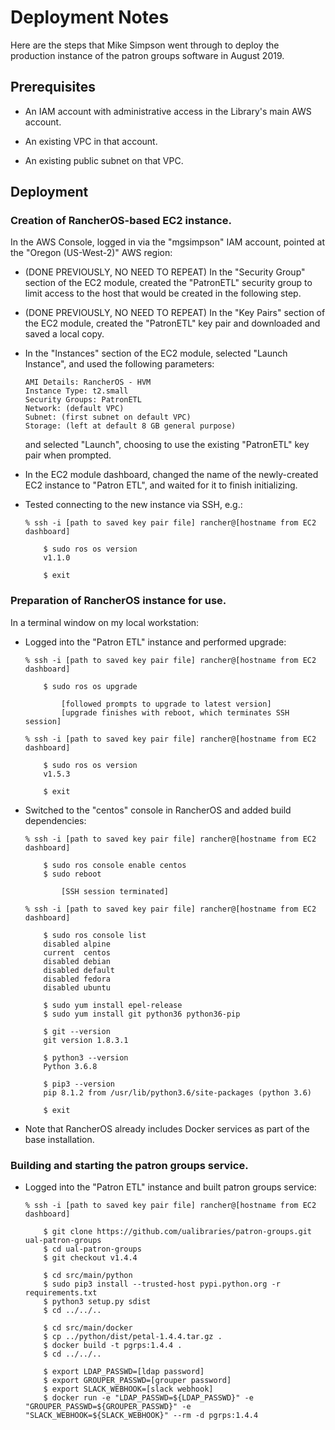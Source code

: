 # Deployment Notes

Here are the steps that Mike Simpson went through to deploy the
production instance of the patron groups software in August 2019.

## Prerequisites

*   An IAM account with administrative access in the Library's main
    AWS account.
	
*   An existing VPC in that account.

*   An existing public subnet on that VPC.

## Deployment

### Creation of RancherOS-based EC2 instance.

In the AWS Console, logged in via the "mgsimpson" IAM account, pointed
at the "Oregon (US-West-2)" AWS region:

*   (DONE PREVIOUSLY, NO NEED TO REPEAT) In the "Security Group"
    section of the EC2 module, created the "PatronETL" security group
    to limit access to the host that would be created in the following
    step.
	
*   (DONE PREVIOUSLY, NO NEED TO REPEAT) In the "Key Pairs" section of
    the EC2 module, created the "PatronETL" key pair and downloaded
    and saved a local copy.

*   In the "Instances" section of the EC2 module, selected "Launch
    Instance", and used the following parameters:
	
	    AMI Details: RancherOS - HVM
		Instance Type: t2.small
		Security Groups: PatronETL
		Network: (default VPC)
		Subnet: (first subnet on default VPC)
		Storage: (left at default 8 GB general purpose)
		
	and selected "Launch", choosing to use the existing "PatronETL"
    key pair when prompted.
	
*   In the EC2 module dashboard, changed the name of the newly-created
    EC2 instance to "Patron ETL", and waited for it to finish
    initializing.
	
*   Tested connecting to the new instance via SSH, e.g.:

        % ssh -i [path to saved key pair file] rancher@[hostname from EC2 dashboard]
		
	        $ sudo ros os version
			v1.1.0
			
			$ exit

### Preparation of RancherOS instance for use.

In a terminal window on my local workstation:

*   Logged into the "Patron ETL" instance and performed upgrade:

        % ssh -i [path to saved key pair file] rancher@[hostname from EC2 dashboard]
		
            $ sudo ros os upgrade
	
                [followed prompts to upgrade to latest version]
				[upgrade finishes with reboot, which terminates SSH session]
		
        % ssh -i [path to saved key pair file] rancher@[hostname from EC2 dashboard]
		
            $ sudo ros os version
	        v1.5.3
			
			$ exit
			
*   Switched to the "centos" console in RancherOS and added build dependencies:

        % ssh -i [path to saved key pair file] rancher@[hostname from EC2 dashboard]
		
            $ sudo ros console enable centos
			$ sudo reboot
			
			    [SSH session terminated]

        % ssh -i [path to saved key pair file] rancher@[hostname from EC2 dashboard]
		
            $ sudo ros console list
			disabled alpine
			current  centos
			disabled debian
			disabled default
			disabled fedora
			disabled ubuntu
			
		    $ sudo yum install epel-release
			$ sudo yum install git python36 python36-pip
			
			$ git --version
			git version 1.8.3.1
			
			$ python3 --version
			Python 3.6.8
			
			$ pip3 --version
			pip 8.1.2 from /usr/lib/python3.6/site-packages (python 3.6)
			
            $ exit
			
*   Note that RancherOS already includes Docker services as part of
    the base installation.

### Building and starting the patron groups service.

*   Logged into the "Patron ETL" instance and built patron groups service:

        % ssh -i [path to saved key pair file] rancher@[hostname from EC2 dashboard]
		
            $ git clone https://github.com/ualibraries/patron-groups.git ual-patron-groups
			$ cd ual-patron-groups
			$ git checkout v1.4.4
			
			$ cd src/main/python
            $ sudo pip3 install --trusted-host pypi.python.org -r requirements.txt
            $ python3 setup.py sdist
            $ cd ../../..
			
			$ cd src/main/docker
            $ cp ../python/dist/petal-1.4.4.tar.gz .
            $ docker build -t pgrps:1.4.4 .
			$ cd ../../..

            $ export LDAP_PASSWD=[ldap password]
			$ export GROUPER_PASSWD=[grouper password]
			$ export SLACK_WEBHOOK=[slack webhook]
            $ docker run -e "LDAP_PASSWD=${LDAP_PASSWD}" -e "GROUPER_PASSWD=${GROUPER_PASSWD}" -e "SLACK_WEBHOOK=${SLACK_WEBHOOK}" --rm -d pgrps:1.4.4
